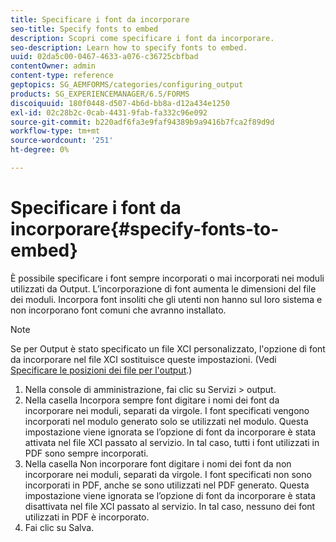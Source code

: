 ```yaml
---
title: Specificare i font da incorporare
seo-title: Specify fonts to embed
description: Scopri come specificare i font da incorporare.
seo-description: Learn how to specify fonts to embed.
uuid: 02da5c00-0467-4633-a076-c36725cbfbad
contentOwner: admin
content-type: reference
geptopics: SG_AEMFORMS/categories/configuring_output
products: SG_EXPERIENCEMANAGER/6.5/FORMS
discoiquuid: 180f0448-d507-4b6d-bb8a-d12a434e1250
exl-id: 02c28b2c-0cab-4431-9fab-fa332c96e092
source-git-commit: b220adf6fa3e9faf94389b9a9416b7fca2f89d9d
workflow-type: tm+mt
source-wordcount: '251'
ht-degree: 0%

---
```


# Specificare i font da incorporare{#specify-fonts-to-embed}

È possibile specificare i font sempre incorporati o mai incorporati nei moduli utilizzati da Output. L’incorporazione di font aumenta le dimensioni del file dei moduli. Incorpora font insoliti che gli utenti non hanno sul loro sistema e non incorporano font comuni che avranno installato.

>[!NOTE]
>
>Se per Output è stato specificato un file XCI personalizzato, l&#39;opzione di font da incorporare nel file XCI sostituisce queste impostazioni. (Vedi [Specificare le posizioni dei file per l&#39;output](/help/forms/using/admin-help/specify-file-locations-output.md#specify-file-locations-for-output).)

1. Nella console di amministrazione, fai clic su Servizi > output.
1. Nella casella Incorpora sempre font digitare i nomi dei font da incorporare nei moduli, separati da virgole. I font specificati vengono incorporati nel modulo generato solo se utilizzati nel modulo. Questa impostazione viene ignorata se l’opzione di font da incorporare è stata attivata nel file XCI passato al servizio. In tal caso, tutti i font utilizzati in PDF sono sempre incorporati.
1. Nella casella Non incorporare font digitare i nomi dei font da non incorporare nei moduli, separati da virgole. I font specificati non sono incorporati in PDF, anche se sono utilizzati nel PDF generato. Questa impostazione viene ignorata se l’opzione di font da incorporare è stata disattivata nel file XCI passato al servizio. In tal caso, nessuno dei font utilizzati in PDF è incorporato.
1. Fai clic su Salva.
